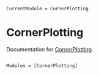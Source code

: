```@meta
CurrentModule = CornerPlotting
```

# CornerPlotting

Documentation for [CornerPlotting](https://github.com/orlox/CornerPlotting.jl).

```@index
```

```@autodocs
Modules = [CornerPlotting]
```
